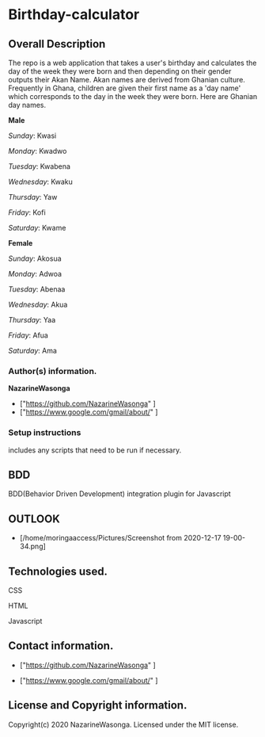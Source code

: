 Birthday-calculator
===
##  **Overall Description**

The repo is a web application that takes a user's birthday and calculates the day of the week they were born and then depending on their gender outputs their Akan Name. 
Akan names are derived from Ghanian culture. Frequently in Ghana, children are given their first name as a 'day name' which corresponds to the day in the week they were born. Here are Ghanian day names.

**Male**

*Sunday*: Kwasi

*Monday*: Kwadwo

*Tuesday*: Kwabena

*Wednesday*: Kwaku

*Thursday*:  Yaw

*Friday*: Kofi

*Saturday*: Kwame

**Female**

*Sunday*: Akosua

*Monday*: Adwoa

*Tuesday*: Abenaa

*Wednesday*: Akua

*Thursday*:  Yaa

*Friday*: Afua

*Saturday*: Ama

###  **Author(s) information.**

**NazarineWasonga** 

+  ["https://github.com/NazarineWasonga" ]
+  ["https://www.google.com/gmail/about/" ]

### **Setup instructions**

includes any scripts that need to be run if necessary.

##  **BDD**

BDD(Behavior Driven Development) integration plugin for Javascript
## **OUTLOOK**
+ [/home/moringaaccess/Pictures/Screenshot from 2020-12-17 19-00-34.png]

## **Technologies used.**

CSS

HTML

Javascript

## **Contact information.**
+  ["https://github.com/NazarineWasonga" ]

+  ["https://www.google.com/gmail/about/" ]

## **License and Copyright information.**

Copyright(c) 2020 NazarineWasonga. Licensed under the MIT license.
